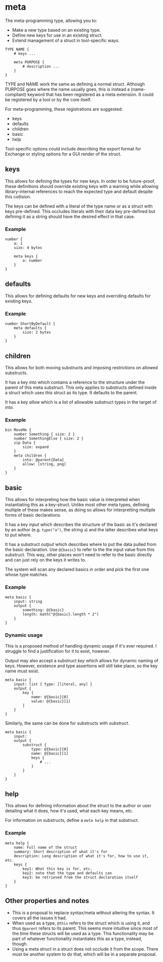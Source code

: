 # meta #
The meta-programming type, allowing you to:

* Make a new type based on an existing type.
* Define new keys for use in an existing struct.
* Extend management of a struct in tool-specific ways.

```mprl
TYPE NAME {
    # keys ...

    meta PURPOSE {
        # description ...
    }
}
```

TYPE and NAME work the same as defining a normal struct. Although PURPOSE goes where the name usually goes, this is instead a (name-compliant) keyword that has been registered as a meta extension. It could be registered by a tool or by the core itself.

For meta-programming, these registrations are suggested:

* keys
* defaults
* children
* basic
* help

Tool-specific options could include describing the export format for Exchange or styling options for a GUI render of the struct.

## keys ##

This allows for defining the types for new keys. In order to be future-proof, these definitions should override existing keys with a warning while allowing library-internal references to reach the expected type and default despite this collision.

The keys can be defined with a literal of the type name or as a struct with keys pre-defined. This occludes literals with their data key pre-defined but defining it as a string should have the desired effect in that case.

### Example ###

```mprl
number {
    a: 1
    size: 4 bytes

    meta keys {
        a: number
    }
}
```

## defaults ##

This allows for defining defaults for new keys and overriding defaults for existing keys.

### Example ###

```mprl
number ShortByDefault {
    meta defaults {
        size: 2 bytes
    }
}
```

## children ##

This allows for both moving substructs and imposing restrictions on allowed substructs.

It has a key _into_ which contains a reference to the structure under the parent of this meta substruct. This only applies to substructs defined inside a struct which uses this struct as its type. It defaults to the parent.

It has a key _allow_ which is a list of allowable substruct types in the target of _into_.

### Example ###

```mprl
bin MoveMe {
    number Something { size: 2 }
    number SomethingElse { size: 2 }
    zip Data {
        size: expand
    }
    meta children {
        into: @parent{Data}
        allow: [string, png]
    }
}
```

## basic ##

This allows for interpreting how the basic value is interpreted when instantiating this as a key-struct. Unlike most other meta types, defining multiple of these makes sense, as doing so allows for interpretting multiple forms of basic declarations.

It has a key _input_ which describes the structure of the basic as it's declared by an author (e.g. `type("a")`, the string `a`) and the latter describes what keys to put where.

It has a substruct _output_ which describes where to put the data pulled from the basic declaration. Use `@{basic}` to refer to the the input value from this substruct. This way, other places won't need to refer to the basic directly and can just rely on the keys it writes to. 

The system will scan any declared basics in order and pick the first one whose type matches.

### Example ###

```mprl
meta basic {
    input: string
    output {
        something: @{basic}
        length: math("@{basic}.length * 2")
    }
}
```

### Dynamic usage ###

This is a proposed method of handling dynamic usage if it's ever required. I struggle to find a justification for it to exist, however.

Output may also accept a substruct _key_ which allows for dynamic naming of keys. However, existence and type assertions will still take place, so the key name must exist.

```mprl
meta basic {
    input: list { type: [literal, any] }
    output {
        key {
            name: @{basic}[0]
            value: @{basic}[1]
        }
    }
}
```

Similarly, the same can be done for substructs with _substruct_.

```mprl
meta basic {
    input:
    output {
        substruct {
            type: @{basic}[0]
            name: @{basic}[1]
            keys {
                # ...
            }
        }
    }
}
```

## help ##

This allows for defining information about the struct to the author or user detailing what it does, how it's used, what each key means, etc.

For information on substructs, define a `meta help` in that substruct.

### Example ###

```mprl
meta help {
    name: Full name of the struct
    summary: Short description of what it's for
    description: Long description of what it's for, how to use it, etc.
    keys {
        key1: What this key is for, etc.
        key2: note that the type and defaults can
        key3: be retrieved from the struct declaration itself
    }
}
```

## Other properties and notes ##

* This is a proposal to replace syntax/meta without altering the syntax. It covers all the issues it had.
* When used as a type, `@this` refers to the struct which is using it, and thus `@parent` refers to its parent. This seems more intuitive since most of the time these structs will be used as a type. This functionality may be part of whatever functionality instantiates this as a type, instead, though.
* Using a meta struct in a struct does not occlude it from the scope. There must be another system to do that, which will be in a separate proposal.
